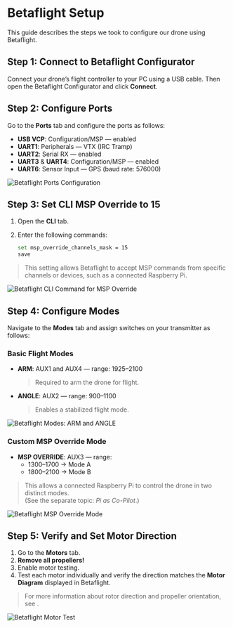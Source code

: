 # Betaflight Setup

This guide describes the steps we took to configure our drone using Betaflight.

## Step 1: Connect to Betaflight Configurator

Connect your drone’s flight controller to your PC using a USB cable. Then open the Betaflight Configurator and click **Connect**.

## Step 2: Configure Ports

Go to the **Ports** tab and configure the ports as follows:

- **USB VCP**: Configuration/MSP — enabled  
- **UART1**: Peripherals — VTX (IRC Tramp)  
- **UART2**: Serial RX — enabled  
- **UART3** & **UART4**: Configuration/MSP — enabled  
- **UART6**: Sensor Input — GPS (baud rate: 576000)

<img border-effect="rounded" src="Betaflight_Ports_1.png" alt="Betaflight Ports Configuration"/>

## Step 3: Set CLI MSP Override to 15

1. Open the **CLI** tab.
2. Enter the following commands:

    ```bash
    set msp_override_channels_mask = 15
    save
    ```

> This setting allows Betaflight to accept MSP commands from specific channels or devices, such as a connected Raspberry Pi.

<img border-effect="rounded" src="Betaflight_CLI.png" alt="Betaflight CLI Command for MSP Override"/>

## Step 4: Configure Modes

Navigate to the **Modes** tab and assign switches on your transmitter as follows:

### Basic Flight Modes

- **ARM**: AUX1 and AUX4 — range: 1925–2100  
  > Required to arm the drone for flight.  
- **ANGLE**: AUX2 — range: 900–1100  
  > Enables a stabilized flight mode.

<img border-effect="rounded" src="Betaflight_Modes_1.png" alt="Betaflight Modes: ARM and ANGLE"/>

### Custom MSP Override Mode

- **MSP OVERRIDE**: AUX3 — range:  
  - 1300–1700 → Mode A  
  - 1800–2100 → Mode B  

> This allows a connected Raspberry Pi to control the drone in two distinct modes.  
> (See the separate topic: *Pi as Co-Pilot*.)

<img border-effect="rounded" src="Betaflight_Modes_2.png" alt="Betaflight MSP Override Mode"/>

## Step 5: Verify and Set Motor Direction

1. Go to the **Motors** tab.
2. **Remove all propellers!**
3. Enable motor testing.
4. Test each motor individually and verify the direction matches the **Motor Diagram** displayed in Betaflight.

> For more information about rotor direction and propeller orientation, see [](Rotors.md).

<img border-effect="rounded" src="Betaflight_Motors.png" alt="Betaflight Motor Test"/>
